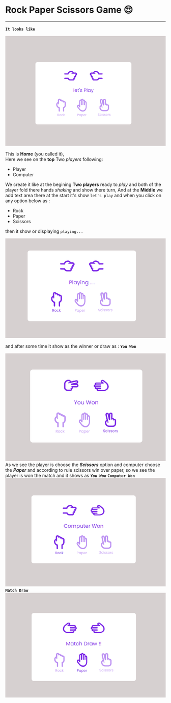 # Rock Paper Scissors Game 😍

---

**`It looks like`**

![home](./images/screenshots/home.png)

This is **Home** (you called it),  
Here we see on the **top** Two _players_ following:
- Player
- Computer

We create it like at the begining **Two players** ready to _play_ and both of the player fold there hands _shaking_ and show there turn,
And at the **Middle** we add text area there at the start it's show `let's play` and when you click on any option below as :
- Rock 
- Paper 
- Scissors

then it show or displaying `playing...` 

![playing](./images/screenshots/playing.png)

and after some time it show as the winner or draw as : 
**`You Won`**

![](./images/screenshots/scissors-you-won.png)
As we see the player is choose the _**Scissors**_ option and computer choose the _**Paper**_ and according to rule scissors win over paper,
so we see the player is won the match and it shows as **_`You Won`_**
**`Computer Won`**
![](./images/screenshots/rock-computer-won.png)
**`Match Draw`**
![](./images/screenshots/paper-match-draw.png)